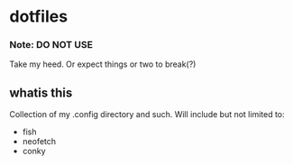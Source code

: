 # dotfiles
### Note: DO NOT USE
Take my heed. Or expect things or two to break(?) 
## whatis this
Collection of my .config directory and such. Will include but not limited to:
- fish
- neofetch
- conky
